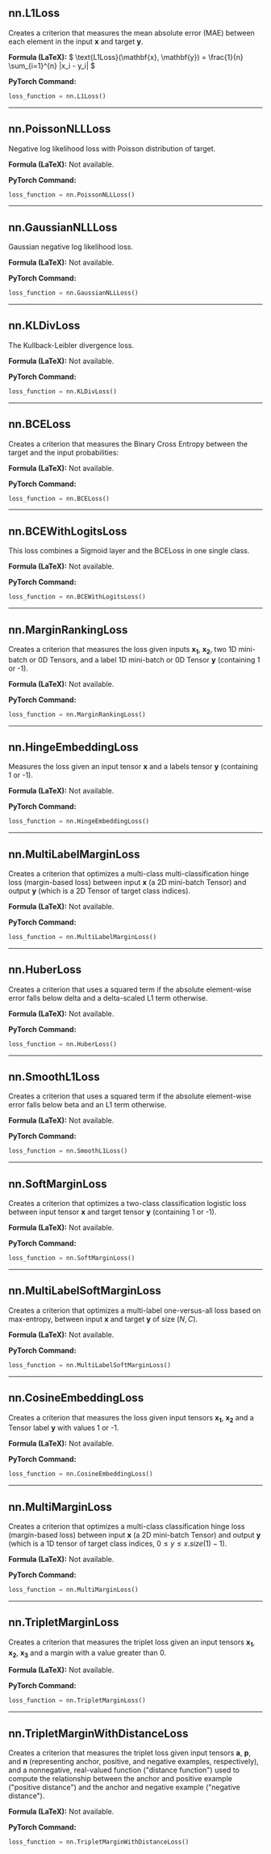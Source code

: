 ## nn.L1Loss

Creates a criterion that measures the mean absolute error (MAE) between each element in the input $\mathbf{x}$ and target $\mathbf{y}$.

**Formula (LaTeX):**
$ \text{L1Loss}(\mathbf{x}, \mathbf{y}) = \frac{1}{n} \sum_{i=1}^{n} |x_i - y_i| $

**PyTorch Command:**
```python
loss_function = nn.L1Loss()
```

---

## nn.PoissonNLLLoss

Negative log likelihood loss with Poisson distribution of target.

**Formula (LaTeX):**
Not available.

**PyTorch Command:**
```python
loss_function = nn.PoissonNLLLoss()
```

---

## nn.GaussianNLLLoss

Gaussian negative log likelihood loss.

**Formula (LaTeX):**
Not available.

**PyTorch Command:**
```python
loss_function = nn.GaussianNLLLoss()
```

---

## nn.KLDivLoss

The Kullback-Leibler divergence loss.

**Formula (LaTeX):**
Not available.

**PyTorch Command:**
```python
loss_function = nn.KLDivLoss()
```

---

## nn.BCELoss

Creates a criterion that measures the Binary Cross Entropy between the target and the input probabilities:

**Formula (LaTeX):**
Not available.

**PyTorch Command:**
```python
loss_function = nn.BCELoss()
```

---

## nn.BCEWithLogitsLoss

This loss combines a Sigmoid layer and the BCELoss in one single class.

**Formula (LaTeX):**
Not available.

**PyTorch Command:**
```python
loss_function = nn.BCEWithLogitsLoss()
```

---

## nn.MarginRankingLoss

Creates a criterion that measures the loss given inputs $\mathbf{x_1}$, $\mathbf{x_2}$, two 1D mini-batch or 0D Tensors, and a label 1D mini-batch or 0D Tensor $\mathbf{y}$ (containing 1 or -1).

**Formula (LaTeX):**
Not available.

**PyTorch Command:**
```python
loss_function = nn.MarginRankingLoss()
```

---

## nn.HingeEmbeddingLoss

Measures the loss given an input tensor $\mathbf{x}$ and a labels tensor $\mathbf{y}$ (containing 1 or -1).

**Formula (LaTeX):**
Not available.

**PyTorch Command:**
```python
loss_function = nn.HingeEmbeddingLoss()
```

---

## nn.MultiLabelMarginLoss

Creates a criterion that optimizes a multi-class multi-classification hinge loss (margin-based loss) between input $\mathbf{x}$ (a 2D mini-batch Tensor) and output $\mathbf{y}$ (which is a 2D Tensor of target class indices).

**Formula (LaTeX):**
Not available.

**PyTorch Command:**
```python
loss_function = nn.MultiLabelMarginLoss()
```

---

## nn.HuberLoss

Creates a criterion that uses a squared term if the absolute element-wise error falls below delta and a delta-scaled L1 term otherwise.

**Formula (LaTeX):**
Not available.

**PyTorch Command:**
```python
loss_function = nn.HuberLoss()
```

---

## nn.SmoothL1Loss

Creates a criterion that uses a squared term if the absolute element-wise error falls below beta and an L1 term otherwise.

**Formula (LaTeX):**
Not available.

**PyTorch Command:**
```python
loss_function = nn.SmoothL1Loss()
```

---

## nn.SoftMarginLoss

Creates a criterion that optimizes a two-class classification logistic loss between input tensor $\mathbf{x}$ and target tensor $\mathbf{y}$ (containing 1 or -1).

**Formula (LaTeX):**
Not available.

**PyTorch Command:**
```python
loss_function = nn.SoftMarginLoss()
```

---

## nn.MultiLabelSoftMarginLoss

Creates a criterion that optimizes a multi-label one-versus-all loss based on max-entropy, between input $\mathbf{x}$ and target $\mathbf{y}$ of size $(N,C)$.

**Formula (LaTeX):**
Not available.

**PyTorch Command:**
```python
loss_function = nn.MultiLabelSoftMarginLoss()
```

---

## nn.CosineEmbeddingLoss

Creates a criterion that measures the loss given input tensors $\mathbf{x_1}$, $\mathbf{x_2}$ and a Tensor label $\mathbf{y}$ with values 1 or -1.

**Formula (LaTeX):**
Not available.

**PyTorch Command:**
```python
loss_function = nn.CosineEmbeddingLoss()
```

---

## nn.MultiMarginLoss

Creates a criterion that optimizes a multi-class classification hinge loss (margin-based loss) between input $\mathbf{x}$ (a 2D mini-batch Tensor) and output $\mathbf{y}$ (which is a 1D tensor of target class indices, $0 ≤ y ≤ x.size(1)−1$).

**Formula (LaTeX):**
Not available.

**PyTorch Command:**
```python
loss_function = nn.MultiMarginLoss()
```

---

## nn.TripletMarginLoss

Creates a criterion that measures the triplet loss given an input tensors $\mathbf{x_1}$, $\mathbf{x_2}$, $\mathbf{x_3}$ and a margin with a value greater than $0$.

**Formula (LaTeX):**
Not available.

**PyTorch Command:**
```python
loss_function = nn.TripletMarginLoss()
```

---

## nn.TripletMarginWithDistanceLoss

Creates a criterion that measures the triplet loss given input tensors $\mathbf{a}$, $\mathbf{p}$, and $\mathbf{n}$ (representing anchor, positive, and negative examples, respectively), and a nonnegative, real-valued function ("distance function") used to compute the relationship between the anchor and positive example ("positive distance") and the anchor and negative example ("negative distance").

**Formula (LaTeX):**
Not available.

**PyTorch Command:**
```python
loss_function = nn.TripletMarginWithDistanceLoss()
```

